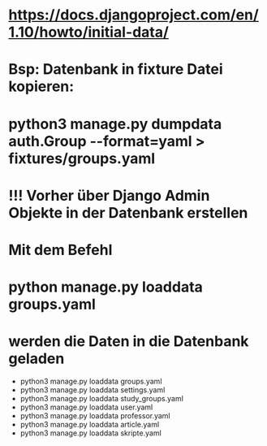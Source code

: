 # https://docs.djangoproject.com/en/1.10/howto/initial-data/
# Bsp: Datenbank in fixture Datei kopieren:
# python3 manage.py dumpdata auth.Group --format=yaml > fixtures/groups.yaml
# !!! Vorher über Django Admin Objekte in der Datenbank erstellen
# Mit dem Befehl
# python manage.py loaddata groups.yaml
# werden die Daten in die Datenbank geladen

* python3 manage.py loaddata groups.yaml
* python3 manage.py loaddata settings.yaml
* python3 manage.py loaddata study_groups.yaml
* python3 manage.py loaddata user.yaml
* python3 manage.py loaddata professor.yaml
* python3 manage.py loaddata article.yaml
* python3 manage.py loaddata skripte.yaml